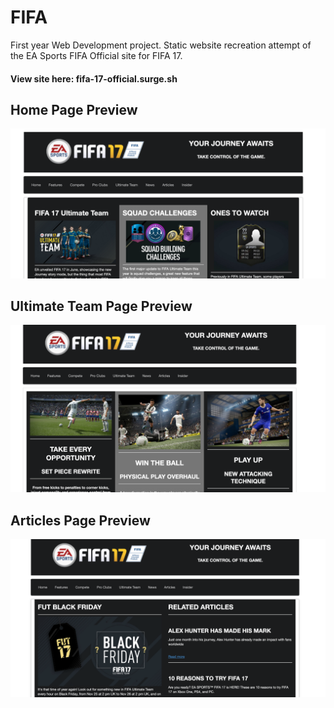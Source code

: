 # FIFA
First year Web Development project. Static website recreation attempt of the EA Sports FIFA Official site for FIFA 17.
#### View site here: fifa-17-official.surge.sh

## Home Page Preview
![alt text](https://github.com/loti-ibrahimi/FIFA/blob/master/Home.png) 

## Ultimate Team Page Preview
![alt text](https://github.com/loti-ibrahimi/FIFA/blob/master/UltimateTeam.png) 

## Articles Page Preview
![alt text](https://github.com/loti-ibrahimi/FIFA/blob/master/Articles.png) 
